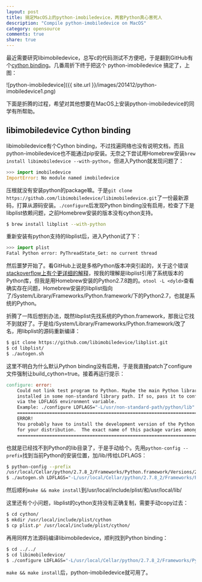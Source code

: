 ```yaml
---
layout: post
title: 搞定MacOS上的python-imobiledevice，两套Python真心害死人
description: "Compile python-imobiledevice on MacOS"
category: opensource
comments: true
share: true
---
```


最近需要研究libimobiledevice，总写c的代码测试不方便吧，于是翻到GitHub有个[cython binding](https://github.com/libimobiledevice/libimobiledevice/tree/master/cython)。几番周折下终于把这个 python-imobiledevice 搞定了，上图：

![python-imobiledevice]({{ site.url }}/images/201412/python-imobiledevice1.png)

下面是折腾的过程，希望对其他想要在MacOS上安装python-imobiledevice的同学有所帮助。

## libimobiledevice Cython binding

libimobiledevice有个Cython binding，不过找遍网络也没有说明文档，而且python-imobiledevice也不能通过pip安装。无奈之下尝试用Homebrew安装`brew install libimobiledevice --with-python`，但进入Python就发现问题了：

~~~python
>>> import imobiledevice
ImportError: No module named imobiledevice
~~~

压根就没有安装python的package嘛。于是`git clone https://github.com/libimobiledevice/libimobiledevice.git`了一份最新源码，打算从源码安装。`./configure`后发现Python binding没有启用，检查了下是libplist依赖问题，之前Homebrew安装的版本没有cython支持。

~~~sh
$ brew install libplist --with-python
~~~

重新安装有python支持的libplist后，进入Python试了下：

~~~python
>>> import plist
Fatal Python error: PyThreadState_Get: no current thread
~~~

然后噩梦开始了。看GitHub上说是多格Python版本冲突引起的，关于这个错误[stackoverflow上有个更详细的解释](http://stackoverflow.com/questions/15678153/homebrew-python-on-mac-os-x-10-8-fatal-python-error-pythreadstate-get-no-cu)，按我的理解是libplist引用了系统版本的Python库，但我是用Homebrew安装的Python2.7.8跑的。`otool -L <dyld>`查看确实存在问题，Homebrew安装的libplist指向了/System/Library/Frameworks/Python.framework/下的Python2.7，也就是系统的Python。

折腾了一阵后想到办法，既然libplist先找系统的Python.framework，那我让它找不到就好了。于是给/System/Library/Frameworks/Python.framework/改了名，用libplist的源码重新编译：

~~~sh
$ git clone https://github.com/libimobiledevice/libplist.git
$ cd libplist/
$ ./autogen.sh
~~~

这里不明白为什么默认Python binding没有启用，于是我直接patch了configure文件强制让build_cython=true。接着再运行提示：

~~~makefile
configure: error:
	Could not link test program to Python. Maybe the main Python library has been
	installed in some non-standard library path. If so, pass it to configure,
	via the LDFLAGS environment variable.
	Example: ./configure LDFLAGS="-L/usr/non-standard-path/python/lib"
	============================================================================
	ERROR!
	You probably have to install the development version of the Python package
	for your distribution.  The exact name of this package varies among them.
	============================================================================
~~~

也就是已经找不到Python的lib目录了，于是手动给个。先用`python-config --prefix`找到当前Python的安装位置，加/lib/传给LDFLAGS：

~~~sh
$ python-config --prefix
/usr/local/Cellar/python/2.7.8_2/Frameworks/Python.framework/Versions/2.7
$ ./autogen.sh LDFLAGS="-L/usr/local/Cellar/python/2.7.8_2/Frameworks/Python.framework/Versions/2.7/lib/"
~~~

然后顺利`make && make install`到/usr/local/include/plist/和/usr/local/lib/

这里还有个小问题，libplist的cython支持没有正确复制，需要手动copy过去：

~~~sh
$ cd cython/
$ mkdir /usr/local/include/plist/cython
$ cp plist.p* /usr/local/include/plist/cython/
~~~

再用同样方法源码编译libimobiledevice，顺利找到Python binding：

~~~sh
$ cd ../../
$ cd libimobiledevice/
$ ./configure LDFLAGS="-L/usr/local/Cellar/python/2.7.8_2/Frameworks/Python.framework/Versions/2.7/lib/"
~~~

`make && make install`后，python-imobiledevice就可用了。
